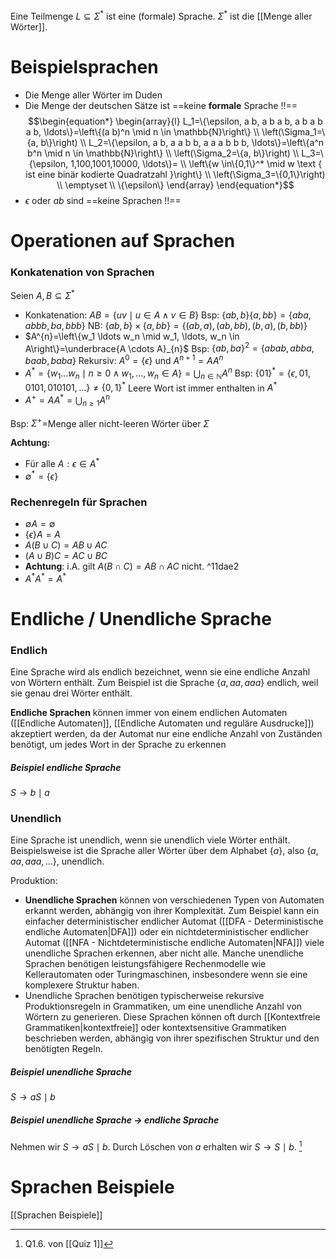 Eine Teilmenge $L \subseteq \Sigma^{*}$ ist eine (formale) Sprache.
$\Sigma^{*}$ ist die [[Menge aller Wörter]].


# Beispielsprachen
- Die Menge aller Wörter im Duden
- Die Menge der deutschen Sätze ist ==keine **formale** Sprache !!==
$$\begin{equation*}
\begin{array}{l}
L_1=\{\epsilon, a b, a b a b, a b a b a b, \ldots\}=\left\{(a b)^n \mid n \in \mathbb{N}\right\} \\
\left(\Sigma_1=\{a, b\}\right) \\
L_2=\{\epsilon, a b, a a b b, a a a b b b, \ldots\}=\left\{a^n b^n \mid n \in \mathbb{N}\right\} \\
\left(\Sigma_2=\{a, b\}\right) \\
L_3=\{\epsilon, 1,100,1001,10000, \ldots\}= \\
\left\{w \in\{0,1\}^* \mid w \text { ist eine binär kodierte Quadratzahl }\right\} \\
\left(\Sigma_3=\{0,1\}\right) \\
\emptyset \\
\{\epsilon\}
\end{array}
\end{equation*}$$
- $\epsilon$ oder $ab$ sind ==keine Sprachen !!==



# Operationen auf Sprachen
### Konkatenation von Sprachen
Seien $A, B \subseteq \Sigma^*$
- Konkatenation: $A B=\{u v \mid u \in A \wedge v \in B\}$
	Bsp: $\{a b, b\}\{a, b b\}=\{a b a, a b b b, b a, b b b\}$
	NB: $\{a b, b\} \times\{a, b b\}=\{(a b, a),(a b, b b),(b, a),(b, b b)\}$
- $A^{n}=\left\{w_1 \ldots w_n \mid w_1, \ldots, w_n \in A\right\}=\underbrace{A \cdots A}_{n}$
	Bsp: $\{a b, b a\}^2=\{a b a b, a b b a, b a a b, b a b a\}$
	Rekursiv: $A^0=\{\epsilon\}$ und $A^{n+1}=A A^n$
- $A^{*}=\left\{w_1 \ldots w_n \mid n \geq 0 \wedge w_1, \ldots, w_n \in A\right\}=\bigcup_{n \in \mathbb{N}} A^n$
	Bsp: $\{01\}^*=\{\epsilon, 01,0101,010101, \ldots\} \neq\{0,1\}^*$
	Leere Wort ist immer enthalten in $A^*$
- $A^{+}=A A^*=\bigcup_{n \geq 1} A^n$

Bsp: $\Sigma^{+}=$Menge aller nicht-leeren Wörter über $\Sigma$

**Achtung:**
- Für alle $A: \epsilon \in A^*$
- $\emptyset^*=\{\epsilon\}$


### Rechenregeln für Sprachen
- $\emptyset A=\emptyset$
- $\{\epsilon\} A=A$
- $A(B \cup C)=A B \cup A C$
- $(A \cup B) C=A C \cup B C$
- **Achtung**: i.A. gilt $A(B \cap C)=A B \cap A C$ nicht. ^11dae2
- $A^{*} A^{*}=A^{*}$




# Endliche / Unendliche Sprache
### Endlich
Eine Sprache wird als endlich bezeichnet, wenn sie eine endliche Anzahl von Wörtern enthält. Zum Beispiel ist die Sprache $\{a, a a, a a a\}$ endlich, weil sie genau drei Wörter enthält.

**Endliche Sprachen** können immer von einem endlichen Automaten ([[Endliche Automaten]], [[Endliche Automaten und reguläre Ausdrucke]]) akzeptiert werden, da der Automat nur eine endliche Anzahl von Zuständen benötigt, um jedes Wort in der Sprache zu erkennen

##### Beispiel endliche Sprache
$S \rightarrow  b \mid a$

### Unendlich
Eine Sprache ist unendlich, wenn sie unendlich viele Wörter enthält. Beispielsweise ist die Sprache aller Wörter über dem Alphabet $\{a\}$, also $\{a, a a, a a a, \ldots\}$, unendlich.



Produktion:
- **Unendliche Sprachen** können von verschiedenen Typen von Automaten erkannt werden, abhängig von ihrer Komplexität. Zum Beispiel kann ein einfacher deterministischer endlicher Automat ([[DFA - Deterministische endliche Automaten|DFA]]) oder ein nichtdeterministischer endlicher Automat ([[NFA - Nichtdeterministische endliche Automaten|NFA]]) viele unendliche Sprachen erkennen, aber nicht alle. Manche unendliche Sprachen benötigen leistungsfähigere Rechenmodelle wie Kellerautomaten oder Turingmaschinen, insbesondere wenn sie eine komplexere Struktur haben.
- Unendliche Sprachen benötigen typischerweise rekursive Produktionsregeln in Grammatiken, um eine unendliche Anzahl von Wörtern zu generieren. Diese Sprachen können oft durch [[Kontextfreie Grammatiken|kontextfreie]] oder kontextsensitive Grammatiken beschrieben werden, abhängig von ihrer spezifischen Struktur und den benötigten Regeln.

##### Beispiel unendliche Sprache
$S \rightarrow a S \mid b$

##### Beispiel unendliche Sprache -> endliche Sprache
Nehmen wir $S \rightarrow a S \mid b$. Durch Löschen von $a$ erhalten wir $S \rightarrow S \mid b$. [^1]





# Sprachen Beispiele
[[Sprachen Beispiele]]


[^1]: Q1.6. von [[Quiz 1]]